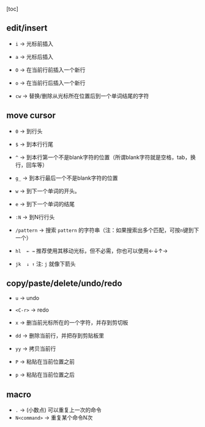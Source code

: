 [toc]

## edit/insert ##

* `i` → 光标前插入
* `a` → 光标后插入



* `O` → 在当前行前插入一个新行
* `o` → 在当前行后插入一个新行



* `cw` → 替换/删除从光标所在位置后到一个单词结尾的字符

## move cursor ##

* `0` → 到行头
* `$` → 到本行行尾



* `^` → 到本行第一个不是blank字符的位置（所谓blank字符就是空格，tab，换行，回车等）
* `g_` → 到本行最后一个不是blank字符的位置



* `w` → 到下一个单词的开头。
* `e` → 到下一个单词的结尾



* `:N`  → 到N行行头



* `/pattern` → 搜索 `pattern` 的字符串（注：如果搜索出多个匹配，可按`n`键到下一个）



* `hl  ← →`  推荐使用其移动光标，但不必需，你也可以使用←↓↑→ 
* `jk  ↓ ↑`  注: `j` 就像下箭头

## copy/paste/delete/undo/redo ##

* `u` → undo
* `<C-r>` → redo



* `x` → 删当前光标所在的一个字符，并存到剪切板
* `dd` → 删除当前行，并把存到剪贴板里



* `yy` → 拷贝当前行

* `P` → 粘贴在当前位置之前
* `p` → 粘贴在当前位置之后

## macro ##

* `.` → (小数点) 可以重复上一次的命令
* `N<command>` → 重复某个命令N次